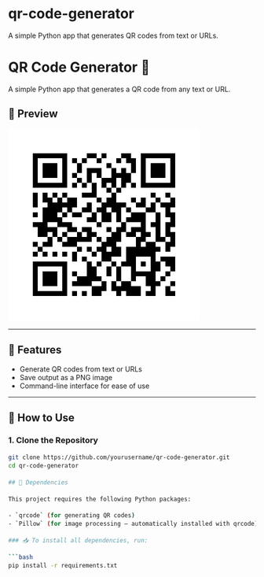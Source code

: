 # qr-code-generator
A simple Python app that generates QR codes from text or URLs.

# QR Code Generator 🔲

A simple Python app that generates a QR code from any text or URL.

## 📸 Preview

![example QR](example.png) <!-- You can add a sample image later -->

---

## 🧰 Features

- Generate QR codes from text or URLs
- Save output as a PNG image
- Command-line interface for ease of use

---

## 🧪 How to Use

### 1. Clone the Repository

```bash
git clone https://github.com/yourusername/qr-code-generator.git
cd qr-code-generator

## 📌 Dependencies

This project requires the following Python packages:

- `qrcode` (for generating QR codes)
- `Pillow` (for image processing – automatically installed with qrcode)

### 📥 To install all dependencies, run:

```bash
pip install -r requirements.txt
